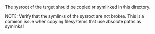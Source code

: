 The sysroot of the target should be copied or symlinked in this directory.

NOTE: Verify that the symlinks of the sysroot are not broken. This is a common issue when copying filesystems that use absolute paths as symlinks!